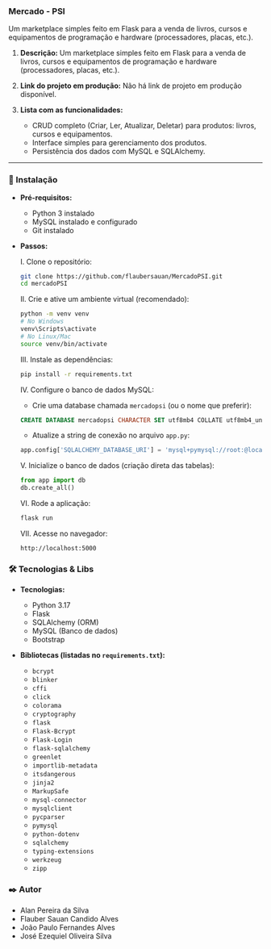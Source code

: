 ### Mercado - PSI

Um marketplace simples feito em Flask para a venda de livros, cursos e equipamentos de programação e hardware (processadores, placas, etc.).

1.  **Descrição:** Um marketplace simples feito em Flask para a venda de livros, cursos e equipamentos de programação e hardware (processadores, placas, etc.).

2.  **Link do projeto em produção:** Não há link de projeto em produção disponível.

3.  **Lista com as funcionalidades:**

      * CRUD completo (Criar, Ler, Atualizar, Deletar) para produtos: livros, cursos e equipamentos.
      * Interface simples para gerenciamento dos produtos.
      * Persistência dos dados com MySQL e SQLAlchemy.

-----

### 🔧 Instalação

  * **Pré-requisitos:**

      * Python 3 instalado
      * MySQL instalado e configurado
      * Git instalado

  * **Passos:**

    I.  Clone o repositório:

    <!-- end list -->

    ```bash
    git clone https://github.com/flaubersauan/MercadoPSI.git
    cd mercadoPSI
    ```

    II.  Crie e ative um ambiente virtual (recomendado):

    <!-- end list -->

    ```bash
    python -m venv venv
    # No Windows
    venv\Scripts\activate
    # No Linux/Mac
    source venv/bin/activate
    ```

    III.  Instale as dependências:

    <!-- end list -->

    ```bash
    pip install -r requirements.txt
    ```

    IV.  Configure o banco de dados MySQL:

    <!-- end list -->

      * Crie uma database chamada `mercadopsi` (ou o nome que preferir):

    <!-- end list -->

    ```sql
    CREATE DATABASE mercadopsi CHARACTER SET utf8mb4 COLLATE utf8mb4_unicode_ci;
    ```

      * Atualize a string de conexão no arquivo `app.py`:

    <!-- end list -->

    ```python
    app.config['SQLALCHEMY_DATABASE_URI'] = 'mysql+pymysql://root:@localhost/mercadopsi'
    ```

    V.  Inicialize o banco de dados (criação direta das tabelas):

    <!-- end list -->

    ```python
    from app import db
    db.create_all()
    ```

    VI.  Rode a aplicação:

    <!-- end list -->

    ```bash
    flask run
    ```

    VII.  Acesse no navegador:

    <!-- end list -->

    ```
    http://localhost:5000
    ```


### 🛠️ Tecnologias & Libs

  * **Tecnologias:**

      * Python 3.17
      * Flask
      * SQLAlchemy (ORM)
      * MySQL (Banco de dados)
      * Bootstrap

  * **Bibliotecas (listadas no `requirements.txt`):**

      * `bcrypt`
      * `blinker`
      * `cffi`
      * `click`
      * `colorama`
      * `cryptography`
      * `flask`
      * `Flask-Bcrypt`
      * `Flask-Login`
      * `flask-sqlalchemy`
      * `greenlet`
      * `importlib-metadata`
      * `itsdangerous`
      * `jinja2`
      * `MarkupSafe`
      * `mysql-connector`
      * `mysqlclient`
      * `pycparser`
      * `pymysql`
      * `python-dotenv`
      * `sqlalchemy`
      * `typing-extensions`
      * `werkzeug`
      * `zipp`

### ✒️ Autor

  * Alan Pereira da Silva
  * Flauber Sauan Candido Alves
  * João Paulo Fernandes Alves
  * José Ezequiel Oliveira Silva
